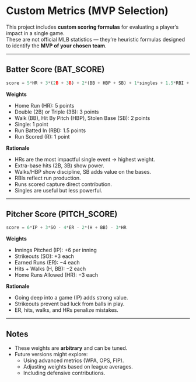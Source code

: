 # Custom Metrics (MVP Selection)

This project includes **custom scoring formulas** for evaluating a player’s impact in a single game.  
These are not official MLB statistics — they’re heuristic formulas designed to identify the **MVP of your chosen team**.

---

## Batter Score (BAT_SCORE)

```python
score = 5*HR + 3*(2B + 3B) + 2*(BB + HBP + SB) + 1*singles + 1.5*RBI + 1.0*R
```

**Weights**

- Home Run (HR): 5 points
- Double (2B) or Triple (3B): 3 points
- Walk (BB), Hit By Pitch (HBP), Stolen Base (SB): 2 points
- Single: 1 point
- Run Batted In (RBI): 1.5 points
- Run Scored (R): 1 point

**Rationale**

- HRs are the most impactful single event → highest weight.
- Extra-base hits (2B, 3B) show power.
- Walks/HBP show discipline, SB adds value on the bases.
- RBIs reflect run production.
- Runs scored capture direct contribution.
- Singles are useful but less powerful.

---

## Pitcher Score (PITCH_SCORE)

```python
score = 6*IP + 3*SO - 4*ER - 2*(H + BB) - 3*HR
```

**Weights**

- Innings Pitched (IP): +6 per inning
- Strikeouts (SO): +3 each
- Earned Runs (ER): −4 each
- Hits + Walks (H, BB): −2 each
- Home Runs Allowed (HR): −3 each

**Rationale**

- Going deep into a game (IP) adds strong value.
- Strikeouts prevent bad luck from balls in play.
- ER, hits, walks, and HRs penalize mistakes.

---

## Notes

- These weights are **arbitrary** and can be tuned.
- Future versions might explore:
  - Using advanced metrics (WPA, OPS, FIP).
  - Adjusting weights based on league averages.
  - Including defensive contributions.
